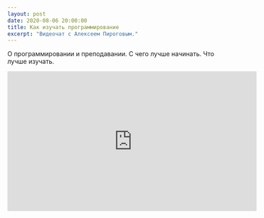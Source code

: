 ```yaml
---
layout: post
date: 2020-08-06 20:00:00
title: Как изучать программирование
excerpt: "Видеочат с Алексеем Пироговым."
---
```


О программировании и преподавании. С чего лучше начинать. Что лучше изучать.

<p class="video">
    <iframe width="560" height="315" src="https://www.youtube.com/embed/x92Pn6mQgy0" frameborder="0" allow="accelerometer; autoplay; encrypted-media; gyroscope; picture-in-picture" allowfullscreen></iframe>
</p>
